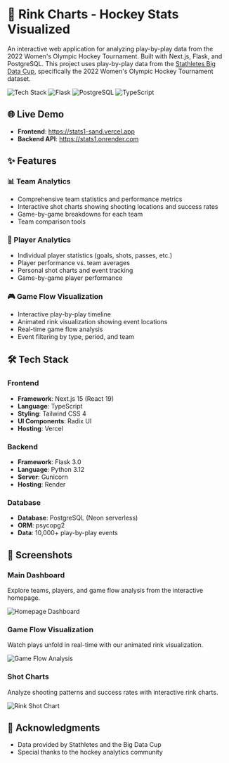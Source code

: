 # 🏒 Rink Charts - Hockey Stats Visualized

An interactive web application for analyzing play-by-play data from the 2022 Women's Olympic Hockey Tournament. Built with Next.js, Flask, and PostgreSQL. This project uses play-by-play data from the [Stathletes Big Data Cup](https://github.com/bigdatacup/Big-Data-Cup-2021), specifically the 2022 Women's Olympic Hockey Tournament dataset.

![Tech Stack](https://img.shields.io/badge/Next.js-15-black?logo=next.js)
![Flask](https://img.shields.io/badge/Flask-3.0-blue?logo=flask)
![PostgreSQL](https://img.shields.io/badge/PostgreSQL-Neon-336791?logo=postgresql)
![TypeScript](https://img.shields.io/badge/TypeScript-5-blue?logo=typescript)

## 🌐 Live Demo

- **Frontend**: https://stats1-sand.vercel.app
- **Backend API**: https://stats1.onrender.com

## ✨ Features

### 📊 Team Analytics

- Comprehensive team statistics and performance metrics
- Interactive shot charts showing shooting locations and success rates
- Game-by-game breakdowns for each team
- Team comparison tools

### 👤 Player Analytics

- Individual player statistics (goals, shots, passes, etc.)
- Player performance vs. team averages
- Personal shot charts and event tracking
- Game-by-game player performance

### 🎮 Game Flow Visualization

- Interactive play-by-play timeline
- Animated rink visualization showing event locations
- Real-time game flow analysis
- Event filtering by type, period, and team

## 🛠️ Tech Stack

### Frontend

- **Framework**: Next.js 15 (React 19)
- **Language**: TypeScript
- **Styling**: Tailwind CSS 4
- **UI Components**: Radix UI
- **Hosting**: Vercel

### Backend

- **Framework**: Flask 3.0
- **Language**: Python 3.12
- **Server**: Gunicorn
- **Hosting**: Render

### Database

- **Database**: PostgreSQL (Neon serverless)
- **ORM**: psycopg2
- **Data**: 10,000+ play-by-play events

## 📸 Screenshots

### Main Dashboard

Explore teams, players, and game flow analysis from the interactive homepage.

![Homepage Dashboard](https://i.imgur.com/zkdWATa.png)

### Game Flow Visualization

Watch plays unfold in real-time with our animated rink visualization.

![Game Flow Analysis](https://i.imgur.com/7jAUqcG.png)

### Shot Charts

Analyze shooting patterns and success rates with interactive rink charts.

![Rink Shot Chart](https://i.imgur.com/m8zQv6L.png)

## 🙏 Acknowledgments

- Data provided by Stathletes and the Big Data Cup
- Special thanks to the hockey analytics community
